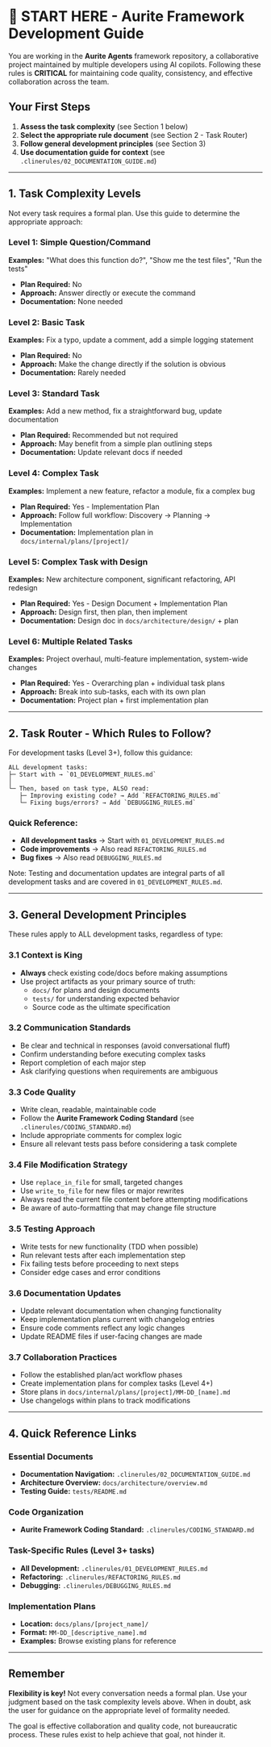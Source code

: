 # 🚨 START HERE - Aurite Framework Development Guide

You are working in the **Aurite Agents** framework repository, a collaborative project maintained by multiple developers using AI copilots. Following these rules is **CRITICAL** for maintaining code quality, consistency, and effective collaboration across the team.

## Your First Steps

1. **Assess the task complexity** (see Section 1 below)
2. **Select the appropriate rule document** (see Section 2 - Task Router)
3. **Follow general development principles** (see Section 3)
4. **Use documentation guide for context** (see `.clinerules/02_DOCUMENTATION_GUIDE.md`)

---

## 1. Task Complexity Levels

Not every task requires a formal plan. Use this guide to determine the appropriate approach:

### Level 1: Simple Question/Command

**Examples:** "What does this function do?", "Show me the test files", "Run the tests"

- **Plan Required:** No
- **Approach:** Answer directly or execute the command
- **Documentation:** None needed

### Level 2: Basic Task

**Examples:** Fix a typo, update a comment, add a simple logging statement

- **Plan Required:** No
- **Approach:** Make the change directly if the solution is obvious
- **Documentation:** Rarely needed

### Level 3: Standard Task

**Examples:** Add a new method, fix a straightforward bug, update documentation

- **Plan Required:** Recommended but not required
- **Approach:** May benefit from a simple plan outlining steps
- **Documentation:** Update relevant docs if needed

### Level 4: Complex Task

**Examples:** Implement a new feature, refactor a module, fix a complex bug

- **Plan Required:** Yes - Implementation Plan
- **Approach:** Follow full workflow: Discovery → Planning → Implementation
- **Documentation:** Implementation plan in `docs/internal/plans/[project]/`

### Level 5: Complex Task with Design

**Examples:** New architecture component, significant refactoring, API redesign

- **Plan Required:** Yes - Design Document + Implementation Plan
- **Approach:** Design first, then plan, then implement
- **Documentation:** Design doc in `docs/architecture/design/` + plan

### Level 6: Multiple Related Tasks

**Examples:** Project overhaul, multi-feature implementation, system-wide changes

- **Plan Required:** Yes - Overarching plan + individual task plans
- **Approach:** Break into sub-tasks, each with its own plan
- **Documentation:** Project plan + first implementation plan

---

## 2. Task Router - Which Rules to Follow?

For development tasks (Level 3+), follow this guidance:

```
ALL development tasks:
├─ Start with → `01_DEVELOPMENT_RULES.md`
│
└─ Then, based on task type, ALSO read:
   ├─ Improving existing code? → Add `REFACTORING_RULES.md`
   └─ Fixing bugs/errors? → Add `DEBUGGING_RULES.md`
```

### Quick Reference:

- **All development tasks** → Start with `01_DEVELOPMENT_RULES.md`
- **Code improvements** → Also read `REFACTORING_RULES.md`
- **Bug fixes** → Also read `DEBUGGING_RULES.md`

Note: Testing and documentation updates are integral parts of all development tasks and are covered in `01_DEVELOPMENT_RULES.md`.

---

## 3. General Development Principles

These rules apply to ALL development tasks, regardless of type:

### 3.1 Context is King

- **Always** check existing code/docs before making assumptions
- Use project artifacts as your primary source of truth:
  - `docs/` for plans and design documents
  - `tests/` for understanding expected behavior
  - Source code as the ultimate specification

### 3.2 Communication Standards

- Be clear and technical in responses (avoid conversational fluff)
- Confirm understanding before executing complex tasks
- Report completion of each major step
- Ask clarifying questions when requirements are ambiguous

### 3.3 Code Quality

- Write clean, readable, maintainable code
- Follow the **Aurite Framework Coding Standard** (see `.clinerules/CODING_STANDARD.md`)
- Include appropriate comments for complex logic
- Ensure all relevant tests pass before considering a task complete

### 3.4 File Modification Strategy

- Use `replace_in_file` for small, targeted changes
- Use `write_to_file` for new files or major rewrites
- Always read the current file content before attempting modifications
- Be aware of auto-formatting that may change file structure

### 3.5 Testing Approach

- Write tests for new functionality (TDD when possible)
- Run relevant tests after each implementation step
- Fix failing tests before proceeding to next steps
- Consider edge cases and error conditions

### 3.6 Documentation Updates

- Update relevant documentation when changing functionality
- Keep implementation plans current with changelog entries
- Ensure code comments reflect any logic changes
- Update README files if user-facing changes are made

### 3.7 Collaboration Practices

- Follow the established plan/act workflow phases
- Create implementation plans for complex tasks (Level 4+)
- Store plans in `docs/internal/plans/[project]/MM-DD_[name].md`
- Use changelogs within plans to track modifications

---

## 4. Quick Reference Links

### Essential Documents

- **Documentation Navigation:** `.clinerules/02_DOCUMENTATION_GUIDE.md`
- **Architecture Overview:** `docs/architecture/overview.md`
- **Testing Guide:** `tests/README.md`

### Code Organization

- **Aurite Framework Coding Standard:** `.clinerules/CODING_STANDARD.md`

### Task-Specific Rules (Level 3+ tasks)

- **All Development:** `.clinerules/01_DEVELOPMENT_RULES.md`
- **Refactoring:** `.clinerules/REFACTORING_RULES.md`
- **Debugging:** `.clinerules/DEBUGGING_RULES.md`

### Implementation Plans

- **Location:** `docs/plans/[project_name]/`
- **Format:** `MM-DD_[descriptive_name].md`
- **Examples:** Browse existing plans for reference

---

## Remember

**Flexibility is key!** Not every conversation needs a formal plan. Use your judgment based on the task complexity levels above. When in doubt, ask the user for guidance on the appropriate level of formality needed.

The goal is effective collaboration and quality code, not bureaucratic process. These rules exist to help achieve that goal, not hinder it.
